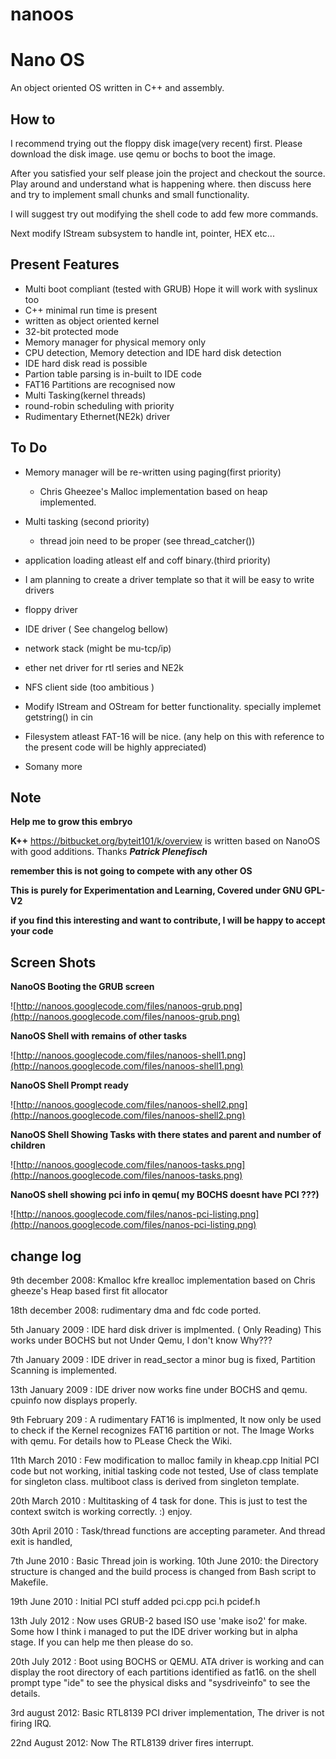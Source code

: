 # nanoos
# Nano OS #
An object oriented OS written in C++ and assembly.
## How to ##
I recommend trying out the floppy disk image(very recent) first. Please download the disk image. use qemu or bochs to boot the image.

After you satisfied your self please join the project and checkout the source.
Play around and understand what is happening where. then discuss here and try to implement small chunks and small functionality.

I will suggest try out modifying the shell code to add few more commands.

Next modify IStream subsystem to handle int, pointer, HEX etc...
## Present Features ##
  * Multi boot compliant (tested with GRUB) Hope it will work with syslinux too
  * C++ minimal run time is present
  * written as object oriented kernel
  * 32-bit protected mode
  * Memory manager for physical memory only
  * CPU detection, Memory detection and IDE hard disk detection
  * IDE hard disk read is possible
  * Partion table parsing is in-built to IDE code
  * FAT16 Partitions are recognised now
  * Multi Tasking(kernel threads)
  * round-robin scheduling with priority
  * Rudimentary Ethernet(NE2k) driver

## To Do ##
  * Memory manager will be re-written using paging(first priority)
    * Chris Gheezee's Malloc implementation based on heap implemented.
  * Multi tasking (second priority)
    * thread join need to be proper (see thread\_catcher())
  * application loading atleast elf and coff binary.(third priority)
  * I am planning to create a driver template so that it will be easy to write drivers
  * floppy driver
  * IDE driver ( See changelog bellow)
  * network stack (might be mu-tcp/ip)
  * ether net driver for rtl series and NE2k
  * NFS client side (too ambitious )
  * Modify IStream and OStream for better functionality. specially implemet getstring() in cin
  * Filesystem atleast FAT-16 will be nice. (any help on this with reference to the present code will be highly appreciated)

  * Somany more

## Note ##

**Help me to grow this embryo**

**K++** https://bitbucket.org/byteit101/k/overview is written based on NanoOS with good additions. Thanks _**Patrick Plenefisch**_

**remember this is not going to compete with any other OS**

**This is purely for Experimentation and Learning, Covered under GNU GPL-V2**

**if you find this interesting and want to contribute, I will be happy to accept your code**

## Screen Shots ##
**NanoOS Booting the GRUB screen**

![http://nanoos.googlecode.com/files/nanoos-grub.png](http://nanoos.googlecode.com/files/nanoos-grub.png)


**NanoOS Shell with remains of other tasks**

![http://nanoos.googlecode.com/files/nanoos-shell1.png](http://nanoos.googlecode.com/files/nanoos-shell1.png)


**NanoOS Shell Prompt ready**

![http://nanoos.googlecode.com/files/nanoos-shell2.png](http://nanoos.googlecode.com/files/nanoos-shell2.png)

**NanoOS Shell Showing Tasks with there states and parent and number of children**

![http://nanoos.googlecode.com/files/nanoos-tasks.png](http://nanoos.googlecode.com/files/nanoos-tasks.png)

**NanoOS shell showing pci info in qemu( my BOCHS doesnt have PCI ???)**

![http://nanoos.googlecode.com/files/nanos-pci-listing.png](http://nanoos.googlecode.com/files/nanos-pci-listing.png)
## change log ##
9th december 2008: Kmalloc kfre krealloc implementation based on Chris gheeze's Heap based first fit allocator

18th december 2008: rudimentary dma and fdc code ported.

5th January 2009 : IDE hard disk driver is implmented. ( Only Reading) This works under BOCHS but not Under Qemu, I don't know Why???

7th January 2009 : IDE driver in read\_sector a minor bug is fixed, Partition Scanning is implemented.

13th January 2009 : IDE driver now works fine under BOCHS and qemu. cpuinfo now displays properly.

9th February 209 : A rudimentary FAT16 is implmented, It now only be used to check if the Kernel recognizes FAT16 partition or not. The Image Works with qemu. For details how to
PLease Check the Wiki.

11th March 2010 : Few modification to malloc family in kheap.cpp Initial PCI code but not working, initial tasking code not tested, Use of class template for singleton class.
multiboot class is derived from singleton template.

20th March 2010 : Multitasking of 4 task for done. This is just to test the context switch is working correctly. :) enjoy.

30th April 2010 : Task/thread functions are accepting parameter. And thread exit is handled,

7th June 2010 :  Basic Thread join is working.
10th June 2010: the Directory structure is changed and the build process is changed from  Bash script to Makefile.

19th June 2010 : Initial PCI stuff added pci.cpp pci.h pcidef.h

13th July 2012 : Now uses GRUB-2 based ISO use 'make iso2' for make. Some how I think i managed to put the IDE driver working but in alpha stage.
If you can help me then please do so.

20th July 2012 : Boot using BOCHS or QEMU. ATA driver is working and can display the root directory of each partitions identified as fat16. on the shell prompt type "ide" to see the physical disks and "sysdriveinfo" to see the details.

3rd august 2012: Basic RTL8139 PCI driver implementation, The driver is not firing IRQ.

22nd August 2012: Now The RTL8139 driver fires interrupt.
